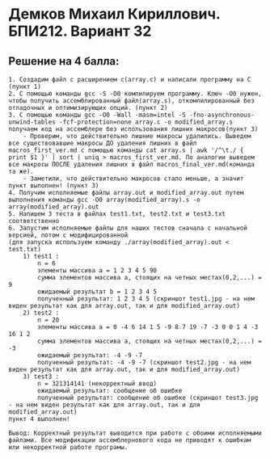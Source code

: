  # Демков Михаил Кириллович. БПИ212. Вариант 32
 
 ## Решение на 4 балла:

    1. Создадим файл с расширением с(array.c) и написали программу на С (пункт 1)
    2. С помощью команды gcc -S -O0 компилируем программу. Ключ -O0 нужен, чтобы получить ассемблированный файл(array.s), откомпилированный без отладочных и оптимизирующих опций. (пункт 2)
    3. С помощью команды gcc -O0 -Wall -masm=intel -S -fno-asynchronous-unwind-tables -fcf-protection=none array.c -o modified_array.s получаем код на ассемблере без использования лишних макросов(пункт 3)
        - Проверим, что действительно лишние макросы удалились. Выведем все существовавшие макросы ДО удаления лишних в файл macros_first_ver.md с помощью команды cat array.s | awk '/^\t./ { print $1 }' | sort | uniq > macros_first_ver.md. По аналогии выведем все макросы ПОСЛЕ удаления лишних в файл macros_final_ver.md(команда та же).
        - Заметили, что действительно макросов стало меньше, а значит пункт выполнен! (пункт 3)
    4. Получим исполняемые файлы array.out и modified_array.out путем выполнения команды gcc -O0 array(modified_array).s -o array(modified_array).out
    5. Напишем 3 теста в файлах test1.txt, test2.txt и test3.txt соответственно
    6. Запустим исполняемые файлы для наших тестов сначала с начальной версией, потом с модифицированной 
    (для запуска используем команду ./array(modified_array).out < test.txt)
        1) test1 : 
            n = 6
            элементы массива a = 1 2 3 4 5 90
            сумма элементов массива а, стоящих на четных местах(0,2,...) = 9
            ожидаемый результат b = 1 2 3 4 5
            полученный результат: 1 2 3 4 5 (скриншот test1.jpg - на нем виден результат как для array.out, так и для modified_array.out)
        2) test2 : 
            n = 20
            элементы массива а = 0 -4 6 14 1 5 -9 8 7 19 -7 -3 0 0 1 4 -3 16 1 2
            сумма элементов массива а, стоящих на четных местах(0,2,...) = -3
            ожидаемый результат: -4 -9 -7
            полученный результат: -4 -9 -7 (скриншот test2.jpg - на нем виден результат как для array.out, так и для modified_array.out)
        3) test3 :
            n = 321314141 (некорректный ввод)
            ожидаемый результат: сообщение об ошибке
            полученный результат: сообщение об ошибке (скриншот test3.jpg - на нем виден результат как для array.out, так и для modified_array.out)
    пункт 4 выполнен! 

    Вывод: Корректный результат выводится при работе с обоими исполняемыми файлами. Все модификации ассемблернового кода не приводят к ошибкам или некорректной работе програмы.


    

